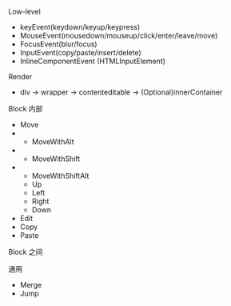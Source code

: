 Low-level

- keyEvent(keydown/keyup/keypress)
- MouseEvent(mousedown/mouseup/click/enter/leave/move)
- FocusEvent(blur/focus)
- InputEvent(copy/paste/insert/delete)
- InlineComponentEvent (HTMLInputElement)

Render

- div -> wrapper -> contenteditable -> (Optional)innerContainer

Block 内部

- Move
- - MoveWithAlt
- - MoveWithShift
- - MoveWithShiftAlt
  * Up
  * Left
  * Right
  * Down
- Edit
- Copy
- Paste

Block 之间

通用

- Merge
- Jump
